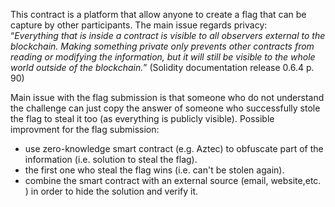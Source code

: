 <!---
The smart contract could be changed in way that submissions does not reveal any valuable information that can be used by other players.

After the registration of a player he should proceed with sharing a public key of a asymetric key pair with the smart contract. 

The player will generate the symetric key pair on his side (this could also be automated with a UI). 
The user need to store his private key somewhere. Because all of his submissions will be encrypted with the 
-->

This contract is a platform that allow anyone to create a flag that can be capture by other participants. The main issue regards privacy: <br/> 
“_Everything that is inside a contract is visible to all observers external to the blockchain. Making something private only prevents other contracts from reading or modifying the information, but it will still be visible to the whole world outside of the blockchain._” (Solidity documentation release 0.6.4 p. 90)<br/>

Main issue with the flag submission is that someone who do not understand the challenge can just copy the answer of someone who successfully stole the flag to steal it too (as everything is publicly visible). Possible improvment for the flag submission:
- use zero-knowledge smart contract (e.g. Aztec) to obfuscate part of the information (i.e. solution to steal the flag).
- the first one who steal the flag wins (i.e. can't be stolen again).
- combine the smart contract with an external source (email, website,etc. ) in order to hide the solution and verify it.
